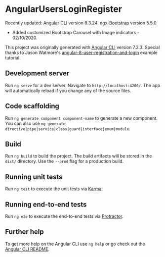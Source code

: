 # AngularUsersLoginRegister

Recently updated: 
[Angular CLI](https://github.com/angular/angular-cli) version 8.3.24.
[ngx-Bootstrap](https://valor-software.com/ngx-bootstrap/#/) version 5.5.0.

* Added customized Bootstrap Carousel with Image indicators - 02/10/2020.


This project was originally generated with [Angular CLI](https://github.com/angular/angular-cli) version 7.2.3.
Special thanks to Jason Watmore's [angular-8-user-registration-and-login](https://jasonwatmore.com/post/2019/06/10/angular-8-user-registration-and-login-example-tutorial) example tutorial. 

## Development server

Run `ng serve` for a dev server. Navigate to `http://localhost:4200/`. The app will automatically reload if you change any of the source files.

## Code scaffolding

Run `ng generate component component-name` to generate a new component. You can also use `ng generate directive|pipe|service|class|guard|interface|enum|module`.

## Build

Run `ng build` to build the project. The build artifacts will be stored in the `dist/` directory. Use the `--prod` flag for a production build.

## Running unit tests

Run `ng test` to execute the unit tests via [Karma](https://karma-runner.github.io).

## Running end-to-end tests

Run `ng e2e` to execute the end-to-end tests via [Protractor](http://www.protractortest.org/).

## Further help

To get more help on the Angular CLI use `ng help` or go check out the [Angular CLI README](https://github.com/angular/angular-cli/blob/master/README.md).
